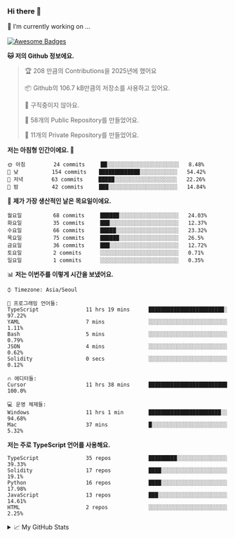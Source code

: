 ### Hi there 👋 
🔭 I’m currently working on ... </br></br>
[![Awesome Badges](https://img.shields.io/badge/Introduce-EN-green.svg)](https://github.com/tlatkdgus1/tlatkdgus1/blob/main/README.md.en)

<!--START_SECTION:waka-->
**🐱 저의 Github 정보에요.** 

> 🏆 208 만큼의 Contributions을 2025년에 했어요
 > 
> 📦 Github의 106.7 kB만큼의 저장소를 사용하고 있어요. 
 > 
> 🚫 구직중이지 않아요.
 > 
> 📜 58개의 Public Repository를 만들었어요. 
 > 
> 🔑 11개의 Private Repository를 만들었어요.  

**저는 아침형 인간이에요. 🐤** 

```text
🌞 아침         24 commits     ██░░░░░░░░░░░░░░░░░░░░░░░   8.48% 
🌆 낮　         154 commits    █████████████░░░░░░░░░░░░   54.42% 
🌃 저녁         63 commits     █████░░░░░░░░░░░░░░░░░░░░   22.26% 
🌙 밤　         42 commits     ███░░░░░░░░░░░░░░░░░░░░░░   14.84%

```
📅 **제가 가장 생산적인 날은 목요일이에요.** 

```text
월요일          68 commits     ██████░░░░░░░░░░░░░░░░░░░   24.03% 
화요일          35 commits     ███░░░░░░░░░░░░░░░░░░░░░░   12.37% 
수요일          66 commits     █████░░░░░░░░░░░░░░░░░░░░   23.32% 
목요일          75 commits     ██████░░░░░░░░░░░░░░░░░░░   26.5% 
금요일          36 commits     ███░░░░░░░░░░░░░░░░░░░░░░   12.72% 
토요일          2 commits      ░░░░░░░░░░░░░░░░░░░░░░░░░   0.71% 
일요일          1 commits      ░░░░░░░░░░░░░░░░░░░░░░░░░   0.35%

```


📊 **저는 이번주를 이렇게 시간을 보냈어요.** 

```text
⌚︎ Timezone: Asia/Seoul

💬 프로그래밍 언어들: 
TypeScript               11 hrs 19 mins      ████████████████████████░   97.22% 
YAML                     7 mins              ░░░░░░░░░░░░░░░░░░░░░░░░░   1.11% 
Bash                     5 mins              ░░░░░░░░░░░░░░░░░░░░░░░░░   0.79% 
JSON                     4 mins              ░░░░░░░░░░░░░░░░░░░░░░░░░   0.62% 
Solidity                 0 secs              ░░░░░░░░░░░░░░░░░░░░░░░░░   0.12%

🔥 에디터들: 
Cursor                   11 hrs 38 mins      █████████████████████████   100.0%

💻 운영 체제들: 
Windows                  11 hrs 1 min        ███████████████████████░░   94.68% 
Mac                      37 mins             █░░░░░░░░░░░░░░░░░░░░░░░░   5.32%

```

**저는 주로 TypeScript 언어를 사용해요.** 

```text
TypeScript               35 repos            █████████░░░░░░░░░░░░░░░░   39.33% 
Solidity                 17 repos            ████░░░░░░░░░░░░░░░░░░░░░   19.1% 
Python                   16 repos            ████░░░░░░░░░░░░░░░░░░░░░   17.98% 
JavaScript               13 repos            ███░░░░░░░░░░░░░░░░░░░░░░   14.61% 
HTML                     2 repos             ░░░░░░░░░░░░░░░░░░░░░░░░░   2.25%

```



<!--END_SECTION:waka-->

<details>
<summary>📈 My GitHub Stats</summary>
<p align="center"> <img src="https://github-readme-stats.vercel.app/api?username=tlatkdgus1&show_icons=true" alt="tlatkdgus1" />
</details>
